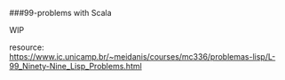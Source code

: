 ###99-problems with Scala
  
WIP  
  
resource:  
https://www.ic.unicamp.br/~meidanis/courses/mc336/problemas-lisp/L-99_Ninety-Nine_Lisp_Problems.html
